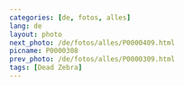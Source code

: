 ```yaml
---
categories: [de, fotos, alles]
lang: de
layout: photo
next_photo: /de/fotos/alles/P0000409.html
picname: P0000308
prev_photo: /de/fotos/alles/P0000309.html
tags: [Dead Zebra]
---
```

